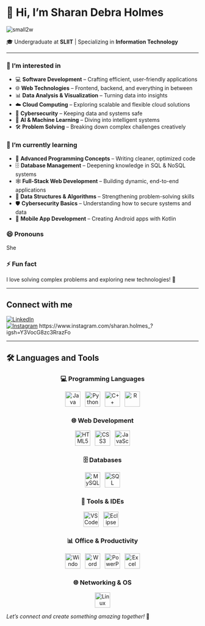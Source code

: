 
# 👋 Hi, I’m **Sharan Debra Holmes**
![small2w](https://github.com/user-attachments/assets/51796267-5ad9-45dd-a355-2b4a2372f392)

🎓 Undergraduate at **SLIIT** | Specializing in **Information Technology**

---

### 👀 I’m interested in  

- 💻 **Software Development** – Crafting efficient, user-friendly applications  
- 🌐 **Web Technologies** – Frontend, backend, and everything in between  
- 📊 **Data Analysis & Visualization** – Turning data into insights  
- ☁️ **Cloud Computing** – Exploring scalable and flexible cloud solutions  
- 🔐 **Cybersecurity** – Keeping data and systems safe  
- 🧠 **AI & Machine Learning** – Diving into intelligent systems  
- 🛠️ **Problem Solving** – Breaking down complex challenges creatively


### 🌱 I’m currently learning  

- 🔧 **Advanced Programming Concepts** – Writing cleaner, optimized code  
- 🗄️ **Database Management** – Deepening knowledge in SQL & NoSQL systems  
- 🕸️ **Full-Stack Web Development** – Building dynamic, end-to-end applications  
- 🧠 **Data Structures & Algorithms** – Strengthening problem-solving skills  
- 🛡️ **Cybersecurity Basics** – Understanding how to secure systems and data  
- 📱 **Mobile App Development** – Creating Android apps with Kotlin

### 😄 Pronouns  
She

### ⚡ Fun fact  
I love solving complex problems and exploring new technologies! 🚀

---
## Connect with me  
[![LinkedIn](https://img.shields.io/badge/LinkedIn-blue?logo=linkedin&style=for-the-badge)](www.linkedin.com/in/sharan2001holmes)  
[![Instagram](https://img.shields.io/badge/Instagram-purple?logo=instagram&style=for-the-badge)]([https://www.instagram.com/your-instagram-handle](https://www.instagram.com/sharan.holmes_?igsh=Y3VocG8zc3RrazFo)) https://www.instagram.com/sharan.holmes_?igsh=Y3VocG8zc3RrazFo

---


## 🛠️ Languages and Tools

<div align="center">

### 💻 Programming Languages  
<img src="https://cdn.jsdelivr.net/gh/devicons/devicon/icons/java/java-original.svg" alt="Java" width="40" height="40"/> &nbsp;
<img src="https://cdn.jsdelivr.net/gh/devicons/devicon/icons/python/python-original.svg" alt="Python" width="40" height="40"/> &nbsp;
<img src="https://cdn.jsdelivr.net/gh/devicons/devicon/icons/cplusplus/cplusplus-original.svg" alt="C++" width="40" height="40"/> &nbsp;
<img src="https://cdn.jsdelivr.net/gh/devicons/devicon/icons/r/r-original.svg" alt="R" width="40" height="40"/>

### 🌐 Web Development  
<img src="https://cdn.jsdelivr.net/gh/devicons/devicon/icons/html5/html5-original.svg" alt="HTML5" width="40" height="40"/> &nbsp;
<img src="https://cdn.jsdelivr.net/gh/devicons/devicon/icons/css3/css3-original.svg" alt="CSS3" width="40" height="40"/> &nbsp;
<img src="https://cdn.jsdelivr.net/gh/devicons/devicon/icons/javascript/javascript-original.svg" alt="JavaScript" width="40" height="40"/>

### 🗄️ Databases  
<img src="https://cdn.jsdelivr.net/gh/devicons/devicon/icons/mysql/mysql-original.svg" alt="MySQL" width="40" height="40"/> &nbsp;
<img src="https://img.icons8.com/ios-filled/50/000000/sql.png" alt="SQL" width="40" height="40"/>

### 🧰 Tools & IDEs  
<img src="https://cdn.jsdelivr.net/gh/devicons/devicon/icons/vscode/vscode-original.svg" alt="VS Code" width="40" height="40"/> &nbsp;
<img src="https://cdn.jsdelivr.net/gh/devicons/devicon/icons/eclipse/eclipse-original.svg" alt="Eclipse" width="40" height="40"/> &nbsp;


### 📊 Office & Productivity  
<img src="https://cdn.jsdelivr.net/gh/devicons/devicon/icons/windows8/windows8-original.svg" alt="Windows" width="40" height="40"/> &nbsp;
<img src="https://img.icons8.com/color/48/000000/microsoft-word-2019--v1.png" alt="Word" width="40" height="40"/> &nbsp;
<img src="https://img.icons8.com/color/48/000000/microsoft-powerpoint-2019--v1.png" alt="PowerPoint" width="40" height="40"/> &nbsp;
<img src="https://img.icons8.com/color/48/000000/microsoft-excel-2019--v1.png" alt="Excel" width="40" height="40"/>

### 🌐 Networking & OS  
<img src="https://cdn.jsdelivr.net/gh/devicons/devicon/icons/linux/linux-original.svg" alt="Linux" width="40" height="40"/>

</div>


*Let’s connect and create something amazing together!* 🚀

